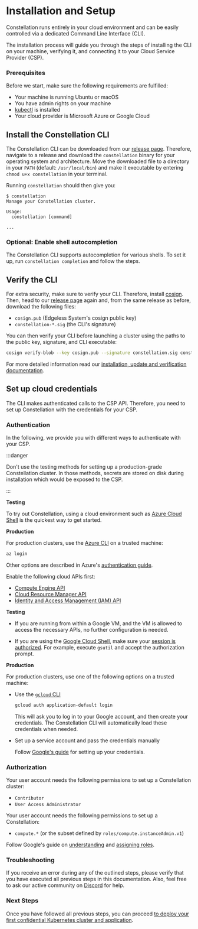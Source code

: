 # Installation and Setup

Constellation runs entirely in your cloud environment and can be easily controlled via a dedicated Command Line Interface (CLI).

The installation process will guide you through the steps of installing the CLI on your machine, verifying it, and connecting it to your Cloud Service Provider (CSP).

### Prerequisites

Before we start, make sure the following requirements are fulfilled:

- Your machine is running Ubuntu or macOS
- You have admin rights on your machine
- [kubectl](https://kubernetes.io/docs/tasks/tools/) is installed
- Your cloud provider is Microsoft Azure or Google Cloud

## Install the Constellation CLI

The Constellation CLI can be downloaded from our [release page](https://github.com/edgelesssys/constellation/releases). Therefore, navigate to a release and download the `constellation` binary for your operating system and architecture. Move the downloaded file to a directory in your `PATH` (default: `/usr/local/bin`) and make it executable by entering `chmod u+x constellation` in your terminal.

Running `constellation` should then give you:

```shell-session
$ constellation
Manage your Constellation cluster.

Usage:
  constellation [command]

...
```

### Optional: Enable shell autocompletion

The Constellation CLI supports autocompletion for various shells. To set it up, run `constellation completion` and follow the steps.

## Verify the CLI

For extra security, make sure to verify your CLI. Therefore, install [cosign](https://github.com/sigstore/cosign). Then, head to our [release page](https://github.com/edgelesssys/constellation/releases) again and, from the same release as before, download the following files:

- `cosign.pub` (Edgeless System's cosign public key)
- `constellation-*.sig` (the CLI's signature)

You can then verify your CLI before launching a cluster using the paths to the public key, signature, and CLI executable:

```bash
cosign verify-blob --key cosign.pub --signature constellation.sig constellation
```

For more detailed information read our [installation, update and verification documentation](../architecture/orchestration.md).

## Set up cloud credentials

The CLI makes authenticated calls to the CSP API. Therefore, you need to set up Constellation with the credentials for your CSP.

### Authentication

In the following, we provide you with different ways to authenticate with your CSP.

:::danger

Don't use the testing methods for setting up a production-grade Constellation cluster. In those methods, secrets are stored on disk during installation which would be exposed to the CSP.

:::

<tabs>
<tabItem value="azure" label="Azure" default>

**Testing**

To try out Constellation, using a cloud environment such as [Azure Cloud Shell](https://docs.microsoft.com/en-us/azure/cloud-shell/overview) is the quickest way to get started.

**Production**

For production clusters, use the [Azure CLI](https://docs.microsoft.com/en-us/cli/azure/) on a trusted machine:

```bash
az login
```

Other options are described in Azure's [authentication guide](https://docs.microsoft.com/en-us/cli/azure/authenticate-azure-cli).

</tabItem>
<tabItem value="gcp" label="GCP" default>

Enable the following cloud APIs first:

- [Compute Engine API](https://console.cloud.google.com/marketplace/product/google/compute.googleapis.com)
- [Cloud Resource Manager API](https://console.cloud.google.com/apis/library/cloudresourcemanager.googleapis.com)
- [Identity and Access Management (IAM) API](https://console.developers.google.com/apis/api/iam.googleapis.com)

**Testing**

- If you are running from within a Google VM, and the VM is allowed to access the necessary APIs, no further configuration is needed.

- If you are using the [Google Cloud Shell](https://cloud.google.com/shell), make sure your [session is authorized](https://cloud.google.com/shell/docs/auth). For example, execute `gsutil` and accept the authorization prompt.

**Production**

For production clusters, use one of the following options on a trusted machine:

- Use the [`gcloud` CLI](https://cloud.google.com/sdk/gcloud)

    ```bash
    gcloud auth application-default login
    ```

    This will ask you to log in to your Google account, and then create your credentials.
    The Constellation CLI will automatically load these credentials when needed.

- Set up a service account and pass the credentials manually

    Follow [Google's guide](https://cloud.google.com/docs/authentication/production#manually) for setting up your credentials.

</tabItem>
</tabs>

### Authorization

<tabs>
<tabItem value="azure" label="Azure" default>

Your user account needs the following permissions to set up a Constellation cluster:

- `Contributor`
- `User Access Administrator`

</tabItem>
<tabItem value="gcp" label="GCP" default>

Your user account needs the following permissions to set up a Constellation:

- `compute.*` (or the subset defined by `roles/compute.instanceAdmin.v1`)

Follow Google's guide on [understanding](https://cloud.google.com/iam/docs/understanding-roles) and [assigning roles](https://cloud.google.com/iam/docs/granting-changing-revoking-access).

</tabItem>
</tabs>

### Troubleshooting

If you receive an error during any of the outlined steps, please verify that you have executed all previous steps in this documentation. Also, feel free to ask our active community on [Discord](https://discord.com/invite/rH8QTH56JN) for help.

### Next Steps

Once you have followed all previous steps, you can proceed [to deploy your first confidential Kubernetes cluster and application](first-steps.md).
